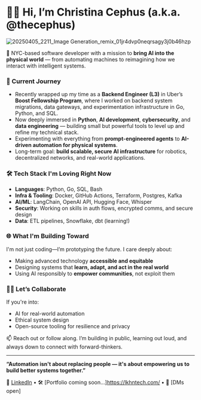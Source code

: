 # 👋🏽 Hi, I’m Christina Cephus (a.k.a. @thecephus)
![20250405_2211_Image Generation_remix_01jr4dvp0neqrsagy3j0b46hzp](https://github.com/user-attachments/assets/8c3e4e92-f070-4b42-9871-173f7f33b372)

🗽 NYC-based software developer with a mission to **bring AI into the physical world** — from automating machines to reimagining how we interact with intelligent systems.

### 🌱 Current Journey
- Recently wrapped up my time as a **Backend Engineer (L3)** in Uber’s **Boost Fellowship Program**, where I worked on backend system migrations, data gateways, and experimentation infrastructure in Go, Python, and SQL.
- Now deeply immersed in **Python**, **AI development**, **cybersecurity**, and **data engineering** — building small but powerful tools to level up and refine my technical stack.
- Experimenting with everything from **prompt-engineered agents** to **AI-driven automation for physical systems**.
- Long-term goal: **build scalable, secure AI infrastructure** for robotics, decentralized networks, and real-world applications.

### 🛠️ Tech Stack I'm Loving Right Now
- **Languages**: Python, Go, SQL, Bash
- **Infra & Tooling**: Docker, GitHub Actions, Terraform, Postgres, Kafka
- **AI/ML**: LangChain, OpenAI API, Hugging Face, Whisper
- **Security**: Working on skills in auth flows, encrypted comms, and secure design
- **Data**: ETL pipelines, Snowflake, dbt (learning!)

### 🌐 What I'm Building Toward
I'm not just coding—I’m prototyping the future. I care deeply about:
- Making advanced technology **accessible and equitable**
- Designing systems that **learn, adapt, and act in the real world**
- Using AI responsibly to **empower communities**, not exploit them

### 🤝🏽 Let’s Collaborate
If you're into:
- AI for real-world automation
- Ethical system design
- Open-source tooling for resilience and privacy

📫 Reach out or follow along. I’m building in public, learning out loud, and always down to connect with forward-thinkers.

---
**“Automation isn't about replacing people — it's about empowering us to build better systems together.”**

🧠 [LinkedIn](https://www.linkedin.com/in/thecephus/) • 🛠️ [Portfolio coming soon...]https://lkhntech.com/ • 📨 [DMs open]
